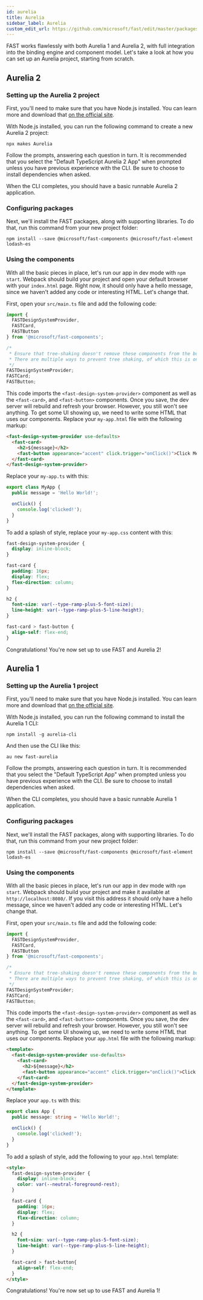 ```yaml
---
id: aurelia
title: Aurelia
sidebar_label: Aurelia
custom_edit_url: https://github.com/microsoft/fast/edit/master/packages/web-components/fast-foundation/docs/integrations/aurelia.md
---
```


FAST works flawlessly with both Aurelia 1 and Aurelia 2, with full integration into the binding engine and component model. Let's take a look at how you can set up an Aurelia project, starting from scratch.

## Aurelia 2

### Setting up the Aurelia 2 project

First, you'll need to make sure that you have Node.js installed. You can learn more and download that [on the official site](https://nodejs.org/).

With Node.js installed, you can run the following command to create a new Aurelia 2 project:

```shell
npx makes Aurelia
```

Follow the prompts, answering each question in turn. It is recommended that you select the "Default TypeScript Aurelia 2 App" when prompted unless you have previous experience with the CLI. Be sure to choose to install dependencies when asked.

When the CLI completes, you should have a basic runnable Aurelia 2 application.

### Configuring packages

Next, we'll install the FAST packages, along with supporting libraries. To do that, run this command from your new project folder:

```shell
npm install --save @microsoft/fast-components @microsoft/fast-element lodash-es
```

### Using the components

With all the basic pieces in place, let's run our app in dev mode with `npm start`. Webpack should build your project and open your default browser with your `index.html` page. Right now, it should only have a hello message, since we haven't added any code or interesting HTML. Let's change that.

First, open your `src/main.ts` file and add the following code:

```ts
import { 
  FASTDesignSystemProvider, 
  FASTCard, 
  FASTButton 
} from '@microsoft/fast-components';

/*
 * Ensure that tree-shaking doesn't remove these components from the bundle.
 * There are multiple ways to prevent tree shaking, of which this is one.
 */
FASTDesignSystemProvider;
FASTCard;
FASTButton;
```

This code imports the `<fast-design-system-provider>` component as well as the `<fast-card>`, and `<fast-button>` components. Once you save, the dev server will rebuild and refresh your browser. However, you still won't see anything. To get some UI showing up, we need to write some HTML that uses our components. Replace your `my-app.html` file with the following markup:

```html
<fast-design-system-provider use-defaults>
  <fast-card>
    <h2>${message}</h2>
    <fast-button appearance="accent" click.trigger="onClick()">Click Me</fast-button>
  </fast-card>
</fast-design-system-provider>
```

Replace your `my-app.ts` with this:

```ts
export class MyApp {
  public message = 'Hello World!';

  onClick() {
    console.log('clicked!');
  }
}
```

To add a splash of style, replace your `my-app.css` content with this:

```css
fast-design-system-provider {
  display: inline-block;
}

fast-card {
  padding: 16px;
  display: flex;
  flex-direction: column;
}

h2 {
  font-size: var(--type-ramp-plus-5-font-size);
  line-height: var(--type-ramp-plus-5-line-height);
}

fast-card > fast-button {
  align-self: flex-end;
}
```

Congratulations! You're now set up to use FAST and Aurelia 2!

## Aurelia 1

### Setting up the Aurelia 1 project

First, you'll need to make sure that you have Node.js installed. You can learn more and download that [on the official site](https://nodejs.org/).

With Node.js installed, you can run the following command to install the Aurelia 1 CLI:

```shell
npm install -g aurelia-cli
```

And then use the CLI like this:

```shell
au new fast-aurelia
```

Follow the prompts, answering each question in turn. It is recommended that you select the "Default TypeScript App" when prompted unless you have previous experience with the CLI. Be sure to choose to install dependencies when asked.

When the CLI completes, you should have a basic runnable Aurelia 1 application.

### Configuring packages

Next, we'll install the FAST packages, along with supporting libraries. To do that, run this command from your new project folder:

```shell
npm install --save @microsoft/fast-components @microsoft/fast-element lodash-es
```

### Using the components

With all the basic pieces in place, let's run our app in dev mode with `npm start`. Webpack should build your project and make it available at `http://localhost:8080/`. If you visit this address it should only have a hello message, since we haven't added any code or interesting HTML. Let's change that.

First, open your `src/main.ts` file and add the following code:

```ts
import { 
  FASTDesignSystemProvider, 
  FASTCard, 
  FASTButton 
} from '@microsoft/fast-components';

/*
 * Ensure that tree-shaking doesn't remove these components from the bundle.
 * There are multiple ways to prevent tree shaking, of which this is one.
 */
FASTDesignSystemProvider;
FASTCard;
FASTButton;
```

This code imports the `<fast-design-system-provider>` component as well as the `<fast-card>`, and `<fast-button>` components. Once you save, the dev server will rebuild and refresh your browser. However, you still won't see anything. To get some UI showing up, we need to write some HTML that uses our components. Replace your `app.html` file with the following markup:

```html
<template>
  <fast-design-system-provider use-defaults>
    <fast-card>
      <h2>${message}</h2>
      <fast-button appearance="accent" click.trigger="onClick()">Click Me</fast-button>
    </fast-card>
  </fast-design-system-provider>
</template>
```

Replace your `app.ts` with this:

```ts
export class App {
  public message: string = 'Hello World!';

  onClick() {
    console.log('clicked!');
  }
}
```

To add a splash of style, add the following to your `app.html` template:

```html
<style>
  fast-design-system-provider {
    display: inline-block;
    color: var(--neutral-foreground-rest);
  }

  fast-card {
    padding: 16px;
    display: flex;
    flex-direction: column;
  }

  h2 {
    font-size: var(--type-ramp-plus-5-font-size);
    line-height: var(--type-ramp-plus-5-line-height);
  }

  fast-card > fast-button{
    align-self: flex-end;
  }
</style>
```

Congratulations! You're now set up to use FAST and Aurelia 1!